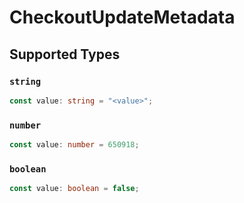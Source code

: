 # CheckoutUpdateMetadata


## Supported Types

### `string`

```typescript
const value: string = "<value>";
```

### `number`

```typescript
const value: number = 650918;
```

### `boolean`

```typescript
const value: boolean = false;
```

